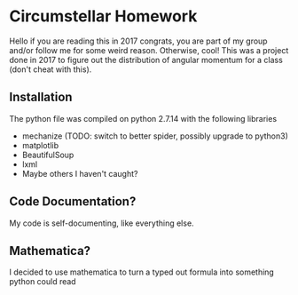 # Circumstellar Homework
Hello if you are reading this in 2017 congrats, you are part of my group and/or follow me for some weird reason.
Otherwise, cool! This was a project done in 2017 to figure out the distribution of angular momentum for a class (don't cheat with this).
## Installation
The python file was compiled on python 2.7.14 with the following libraries
* mechanize (TODO: switch to better spider, possibly upgrade to python3)
* matplotlib
* BeautifulSoup
* lxml
* Maybe others I haven't caught?
## Code Documentation?
My code is self-documenting, like everything else.
## Mathematica?
I decided to use mathematica to turn a typed out formula into something python could read
